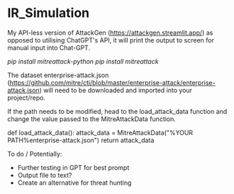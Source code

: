 # IR_Simulation
My API-less version of AttackGen (https://attackgen.streamlit.app/) as opposed to utilising ChatGPT's API, it will print the output to screen for manual input into Chat-GPT.

_pip install mitreattack-python
pip install mitreattack_

The dataset enterprise-attack.json (https://github.com/mitre/cti/blob/master/enterprise-attack/enterprise-attack.json) will need to be downloaded and imported into your project/repo.

If the path needs to be modified, head to the load_attack_data function and change the value passed to the MitreAttackData function.

def load_attack_data():
    attack_data = MitreAttackData("%YOUR PATH%enterprise-attack.json")
    return attack_data

  To do / Potentially:
  - Further testing in GPT for best prompt
  - Output file to text?
  - Create an alternative for threat hunting

    
